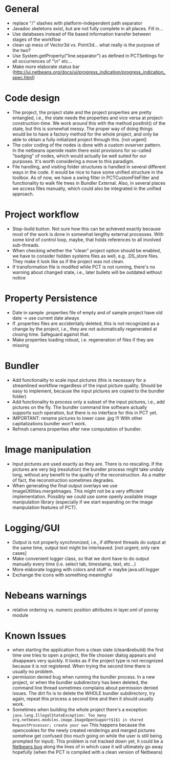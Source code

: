 General
=======
* replace "/" slashes with platform-independent path separator
* Javadoc skeletons exist, but are not fully complete in all places. Fill in...
* Use databases instead of file based information transfer between stages of the workflow
* clean up mess of Vector3d vs. Point3d... what really is the purpose of the two? 
* Use System.getProperty("line.separator") as defined in PCTSettings for all occurrences
of "\n" etc...
* Make more elaborate status bar (http://ui.netbeans.org/docs/ui/progress_indication/progress_indication_spec.html)


Code design
===========
* The project, the project state and the project properties are pretty entangled, i.e.,
the state needs the properties and vice versa at project-construction-time. We
work around this with the method postInit() of the state, but this is somewhat messy. The
proper way of doing things would be to have a factory method for the whole project, and
only be able to obtain a fully initialized project through this. [not urgent]
* The color coding of the nodes is done with a custom ovserver pattern. In the netbeans
openide realm there exist provisions for so-called "badging" of nodes, which would actually
be well suited for our purposes. It's worth considering a move to this paradigm.
* File handling, and visiting folder structures is handled in several different ways in
the code. It would be nice to have some unified structure in the toolbox. As of now, we
have a swing filter in PCTCustomFileFilter and functionality to walk file trees in
Bundler External. Also, in several places we access files manually, which could also
be integrated in the unified approach.


Project workflow
================
* Stop-build button. Not sure how this can be achieved exactly because most of the work is done
in somewhat lengthy external processes. With some kind of control loop, maybe, that holds
references to all involved sub-threads.
* When checking whether the "clean" project option should be enabled, we have to
consider hidden systems files as well, e.g. .DS_store files. They make it look like
as if the project was not clean.
* If transformation file is modifed while PCT is not running, there's no warning
about changed state, i.e., later bullets will be outdated without notice


Property Persistence
====================
* Date in sample .properties file of empty and of sample project have old date -> use
current date always
* If .properties files are accidentally deleted, this is not recognized as a change by
the project, i.e., they are not automatically regenerated at closing time. Safeguard
against that.
* Make properties loading robust, i.e. regeneration of files if they are missing


Bundler
=======
* Add functionality to scale input pictures (this is necessary for a streamlined workflow
regardless of the input picture quality. Should be easy to implement, because the input
pictures are copied to the bundler folder)
* Add functionality to process only a subset of the input pictures, i.e., add pictures on
the fly. The bundler command line software actually supports such operation, but there is
no interface for this in PCT yet.
* IMPORTANT: rename pictures to lower case .jpg !!! With other capitalizations bundler won't work.
* Refresh camera properties after new computation of bundler.



Image manipulation
==================
* Input pictures are used exactly as they are. There is no rescaling. If the pictures are
very big (resolution) the bundler process might take unduly long, without any benefit
to the quality of the reconstruction. As a matter of fact, the reconstruction sometimes
degrades.
* When generating the final output overlays we use ImageUtilities.mergeImages. This might
not be a very efficient implementation. Possibly we could use some openly available image
manipulation library (especially if we start expanding on the image manipulation
features of PCT).



Logging/GUI
============
* Output is not properly synchronized, i.e., if different threads do output at the same
time, output text might be interleaved. [not urgent; only rare cases]
* Make convenient logger class, so that we dont have to do output manually every time
(i.e. select tab, timestamp, text, etc...)
* More elaborate logging with colors and stuff -> maybe java.util.logger
* Exchange the icons with something meaningful


Nebeans warnings
================
* relative ordering vs. numeric position attributes in layer.xml of povray module


Known Issues
============
* when starting the application from a clean slate (clean&rebuild) the first time one
tries to open a project, the file chooser dialog appears and disappears very quickly. It
looks as if the project type is not recognized because it is not registered. When trying
the second time there is usually no problem.
* permission denied bug when running the bundler process. In a new project, or when the
bundler subdirectory has been deleted, the command line thread sometimes complains about
permission denied issues. The dirt fix is to delete the WHOLE bundler subdirectory, try
again, repeat this process a second time and then it should usually work.
* Sometimes when building the whole project there's a exception:
`java.lang.IllegalStateException: Too many org.netbeans.modules.image.ImageOpenSupport$1$1 in shared RequestProcessor; create your own`
This happens because the opencookies for the newly created renderings and merged pictures
somehow get confused (too much going on while the user is still being prompted for input).
This problem is not tracked down yet, it could be a [Netbeans bug](https://netbeans.org/bugzilla/show_bug.cgi?id=221545)
along the lines of
in which case it will ultimately go away hopefully (when the PCT is compiled with a clean
version of Netbeans)

